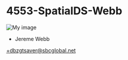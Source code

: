# 4553-SpatialDS-Webb

![My image](https://scontent.xx.fbcdn.net/hphotos-xap1/v/t1.0-9/10011484_906963879330698_5704142615902190887_n.jpg?oh=5aeb6a8c06e09f92ae1a81fe5f1bf4ce&oe=56370A1D)


+ Jereme Webb

 +dbzgtsaver@sbcglobal.net
